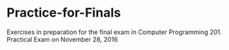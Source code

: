 # Practice-for-Finals
Exercises in preparation for the final exam in Computer Programming 201.
Practical Exam on November 28, 2016
